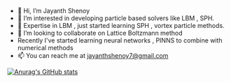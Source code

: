 - 👋 Hi, I’m Jayanth Shenoy
- 👀 I’m interested in developing particle based solvers like LBM , SPH.
- 🌱 Expertise in LBM , just started learning SPH , vortex particle methods.
- 💞️ I’m looking to collaborate on Lattice Boltzmann method
- Recently I've started learning neural networks , PINNS to combine with numerical methods
- 📫 You can reach me at jayanthshenoy7@gmail.com

[![Anurag's GitHub stats](https://github-readme-stats.vercel.app/api?username=jay-shenoy)](https://github.com/anuraghazra/github-readme-stats)


